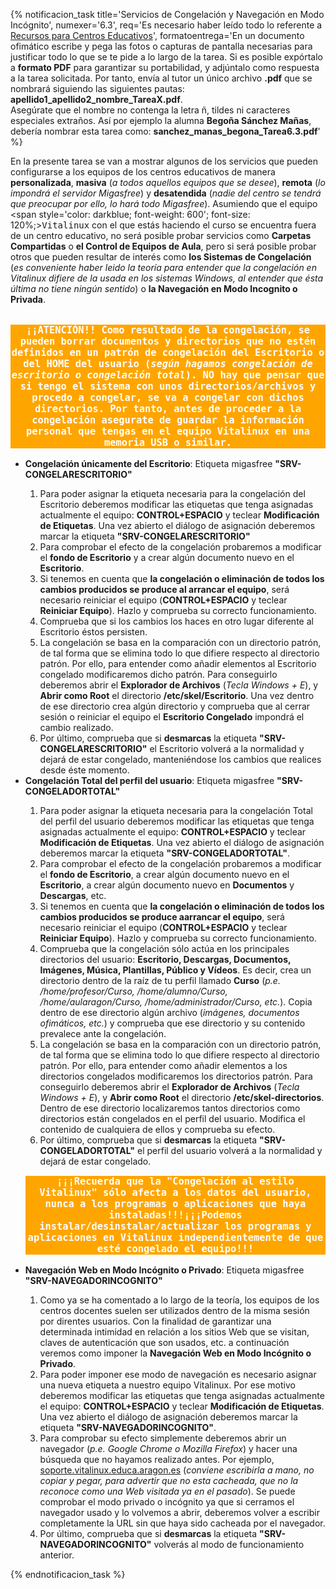 {% notificacion_task title='Servicios de Congelación y Navegación en Modo Incógnito',
numexer='6.3',
req='Es necesario haber leído todo lo referente a <a href="../Parte_6-Aplicaciones_utiles_y_alternativas/Parte_6-Recursos_centros_educativos.md">Recursos para Centros Educativos</a>',
formatoentrega='En un documento ofimático escribe y pega las fotos o capturas de pantalla necesarias para justificar todo lo que se te pide a lo largo de la tarea. Si es posible expórtalo a <b>formato PDF</b> para garantizar su portabilidad, y adjúntalo como respuesta a la tarea solicitada. Por tanto, envía al tutor un único archivo <b>.pdf</b> que se nombrará siguiendo las siguientes pautas: <b>apellido1_apellido2_nombre_TareaX.pdf</b>.
<br>
Asegúrate que el nombre no contenga la letra ñ, tildes ni caracteres especiales extraños. Así por ejemplo la alumna <b>Begoña Sánchez Mañas</b>, debería nombrar esta tarea como: <b>sanchez_manas_begona_Tarea6.3.pdf</b>' %}

En la presente tarea se van a mostrar algunos de los servicios que pueden configurarse a los equipos de los centros educativos de manera <b>personalizada</b>, <b>masiva</b> (<i>a todos aquellos equipos que se desee</i>), <b>remota</b> (<i>lo impondrá el servidor Migasfree</i>) y <b>desatendida</b> (<i>nadie del centro se tendrá que preocupar por ello, lo hará todo Migasfree</i>).  Asumiendo que el equipo <span style='color: darkblue; font-weight: 600'; font-size: 120%;><tt>Vitalinux</tt></span> con el que estás haciendo el curso se encuentra fuera de un centro educativo, no será posible probar servicios como <b>Carpetas Compartidas</b> o <b>el Control de Equipos de Aula</b>, pero si será posible probar otros que pueden resultar de interés como <b>los Sistemas de Congelación</b> (<i>es conveniente haber leido la teoría para entender que la congelación en Vitalinux difiere de la usada en los sistemas Windows, al entender que ésta última no tiene ningún sentido</i>) o <b>la Navegación en Modo Incognito o Privada</b>.
<br><br>

<center><pre style="border: 1; border-color: brown; background-color: orange; text-align: center;white-space: pre-wrap; color: white; font-weight: bold; font-size: 110%;">
¡¡ATENCIÓN!! Como resultado de la congelación, se pueden borrar documentos y directorios que no estén definidos en un <b>patrón de congelación</b> del Escritorio o del HOME del usuario (<i>según hagamos congelación de escritorio o congelación total</i>). NO hay que pensar que si tengo el sistema con unos directorios/archivos y procedo a congelar, se va a congelar con dichos directorios. Por tanto, <b>antes de proceder a la congelación asegurate de guardar la información personal que tengas en el equipo Vitalinux en una memoria USB o similar</b>.
</pre></center>

<ul>
<li>
<b>Congelación únicamente del Escritorio</b>: Etiqueta migasfree <b>"SRV-CONGELARESCRITORIO"</b>
</li>
<ol>
    <li>
    Para poder asignar la etiqueta necesaria para la congelación del Escritorio deberemos modificar las etiquetas que tenga asignadas actualmente el equipo:  <b>CONTROL+ESPACIO</b> y teclear <b>Modificación de Etiquetas</b>.  Una vez abierto el diálogo de asignación deberemos marcar la etiqueta <b>"SRV-CONGELARESCRITORIO"</b>
    </li>
    <li>
    Para comprobar el efecto de la congelación probaremos a modificar el <b>fondo de Escritorio</b> y a crear algún documento nuevo en el <b>Escritorio</b>.
    </li>
    <li>
    Si tenemos en cuenta que <b>la congelación o eliminación de todos los cambios producidos se produce al arrancar el equipo</b>, será necesario reiniciar el equipo (<b>CONTROL+ESPACIO</b> y teclear <b>Reiniciar Equipo</b>). Hazlo y comprueba su correcto funcionamiento.
    </li>
    <li>
    Comprueba que si los cambios los haces en otro lugar diferente al Escritorio éstos persisten.
    </li>
    <li>
    La congelación se basa en la comparación con un directorio patrón, de tal forma que se elimina todo lo que difiere respecto al directorio patrón.  Por ello, para entender como añadir elementos al Escritorio congelado modificaremos dicho patrón.  Para conseguirlo deberemos abrir el <b>Explorador de Archivos</b> (<i>Tecla Windows + E</i>), y <b>Abrir como Root</b> el directorio <b>/etc/skel/Escritorio</b>.  Una vez dentro de ese directorio crea algún directorio y comprueba que al cerrar sesión o reiniciar el equipo el <b>Escritorio Congelado</b> impondrá el cambio realizado.
    </li>
    <li>
    Por último, comprueba que si <b>desmarcas</b> la etiqueta <b>"SRV-CONGELARESCRITORIO"</b> el Escritorio volverá a la normalidad y dejará de estar congelado, manteniéndose los cambios que realices desde éste momento.
    </li>
    </ol>

<li>    
<b>Congelación Total del perfil del usuario</b>: Etiqueta migasfree <b>"SRV-CONGELADORTOTAL"</b>
</li>
    <ol>
    <li>
    Para poder asignar la etiqueta necesaria para la congelación Total del perfil del usuario deberemos modificar las etiquetas que tenga asignadas actualmente el equipo:  <b>CONTROL+ESPACIO</b> y teclear <b>Modificación de Etiquetas</b>.  Una vez abierto el diálogo de asignación deberemos marcar la etiqueta <b>"SRV-CONGELADORTOTAL"</b>.
    </li>
    <li>
    Para comprobar el efecto de la congelación probaremos a modificar el <b>fondo de Escritorio</b>, a crear algún documento nuevo en el <b>Escritorio</b>, a crear algún documento nuevo en <b>Documentos</b> y <b>Descargas</b>, etc.
    </li>
    <li>
    Si tenemos en cuenta que <b>la congelación o eliminación de todos los cambios producidos se produce aarrancar el equipo</b>, será necesario reiniciar el equipo (<b>CONTROL+ESPACIO</b> y teclear <b>Reiniciar Equipo</b>). Hazlo y comprueba su correcto funcionamiento.
    </li>
    <li>
    Comprueba que la congelación sólo actúa en los principales directorios del usuario: <b>Escritorio, Descargas, Documentos, Imágenes, Música, Plantillas, Público y Vídeos</b>.  Es decir, crea un directorio dentro de la raíz de tu perfil llamado <b>Curso</b> (<i>p.e. /home/profesor/Curso, /home/alumno/Curso, /home/aularagon/Curso, /home/administrador/Curso, etc.</i>).  Copia dentro de ese directorio algún archivo (<i>imágenes, documentos ofimáticos, etc.</i>) y comprueba que ese directorio y su contenido prevalece ante la congelación.
    </li>
    <li>
    La congelación se basa en la comparación con un directorio patrón, de tal forma que se elimina todo lo que difiere respecto al directorio patrón.  Por ello, para entender como añadir elementos a los directorios congelados modificaremos los directorios patrón.  Para conseguirlo deberemos abrir el <b>Explorador de Archivos</b> (<i>Tecla Windows + E</i>), y <b>Abrir como Root</b> el directorio <b>/etc/skel-directorios</b>.  Dentro de ese directorio localizaremos tantos directorios como directorios están congelados en el perfil del usuario.  Modifica el contenido de cualquiera de ellos y comprueba su efecto.
    </li>
    <li>
    Por último, comprueba que si <b>desmarcas</b> la etiqueta <b>"SRV-CONGELADORTOTAL"</b> el perfil del usuario volverá a la normalidad y dejará de estar congelado.
    </li>
    </ol>
    
<center><pre style="border: 1; border-color: brown; background-color: orange; text-align: center;white-space: pre-wrap; color: white; font-weight: bold; font-size: 110%;">¡¡¡Recuerda que la "Congelación al estilo Vitalinux" sólo afecta a los datos del usuario, nunca a los programas o aplicaciones que haya instaladas!!!¡¡¡Podemos instalar/desinstalar/actualizar los programas y aplicaciones en Vitalinux independientemente de que esté congelado el equipo!!!</pre></center>

<li>    
<b>Navegación Web en Modo Incógnito o Privado</b>: Etiqueta migasfree <b>"SRV-NAVEGADORINCOGNITO"</b>
</li>
    <ol>
    <li>
    Como ya se ha comentado a lo largo de la teoría, los equipos de los centros docentes suelen ser utilizados dentro de la misma sesión por direntes usuarios.  Con la finalidad de garantizar una determinada intimidad en relación a los sitios Web que se visitan, claves de autenticación que son usados, etc. a continuación veremos como imponer la <b>Navegación Web en Modo Incógnito o Privado</b>.
    </li>
    <li>
    Para poder imponer ese modo de navegación es necesario asignar una nueva etiqueta a nuestro equipo Vitalinux.  Por ese motivo deberemos modificar las etiquetas que tenga asignadas actualmente el equipo:  <b>CONTROL+ESPACIO</b> y teclear <b>Modificación de Etiquetas</b>.  Una vez abierto el diálogo de asignación deberemos marcar la etiqueta <b>"SRV-NAVEGADORINCOGNITO"</b>.
    </li>
    <li>
    Para comprobar su efecto simplemente deberemos abrir un navegador (<i>p.e. Google Chrome o Mozilla Firefox</i>) y hacer una búsqueda que no hayamos realizado antes.  Por ejemplo, <a href="http://soporte.vitalinux.educa.aragon.es">soporte.vitalinux.educa.aragon.es</a> (<i>conviene escribirla a mano, no copiar y pegar, para advertir que no esta cacheada, que no la reconoce como una Web visitada ya en el pasado</i>). Se puede comprobar el modo privado o incógnito ya que si cerramos el navegador usado y lo volvemos a abrir, deberemos volver a escribir completamente la URL sin que haya sido cacheada por el navegador.
    </li>
    <li>
    Por último, comprueba que si <b>desmarcas</b> la etiqueta <b>"SRV-NAVEGADORINCOGNITO"</b> volverás al modo de funcionamiento anterior.
    </li>
    </ol>
</ul>
{% endnotificacion_task %}